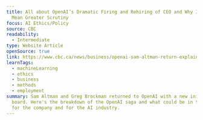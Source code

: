 ```yaml
---
title: All about OpenAI’s Dramatic Firing and Rehiring of CEO and Why It Could
  Mean Greater Scrutiny
focus: AI Ethics/Policy
source: CBC
readability:
  - Intermediate
type: Website Article
openSource: true
link: https://www.cbc.ca/news/business/openai-sam-altman-return-explainer-1.7036795
learnTags:
  - machineLearning
  - ethics
  - business
  - methods
  - employment
summary: Sam Altman and Greg Brockman returned to OpenAI with a new initial
  board. Here's the breakdown of the OpenAI saga and what could be in the works
  for the company and for the AI industry.
---
```

